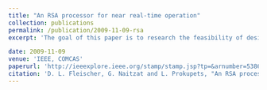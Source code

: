 ```yaml
---
title: "An RSA processor for near real-time operation"
collection: publications
permalink: /publication/2009-11-09-rsa
excerpt: 'The goal of this paper is to research the feasibility of designing and implementing an economical architecture for the real time computation of RSA algorithm, in a sense that the architecture could be implemented on single ASIC with standard logic and power supply. The main challenge in implementing such a design comes out of a need to make arithmetic computations involving very large numbers with bit lengths of thousands of digits. To overcome this, special design of hardware is needed at the algorithms level, and also at the circuit level. The final implementation of our hardware is based on four known algorithms leveraging the use of a CCSA (Carry-Completion-Sensing-Adder) as the building block of the design.'

date: 2009-11-09
venue: 'IEEE, COMCAS'
paperurl: 'http://ieeexplore.ieee.org/stamp/stamp.jsp?tp=&arnumber=5386066&isnumber=5385934'
citation: 'D. L. Fleischer, G. Naitzat and L. Prokupets, "An RSA processor for near real-time operation," 2009 IEEE International Conference on Microwaves, Communications, Antennas and Electronics Systems, Tel Aviv, 2009, pp. 1-4.'
---
```


